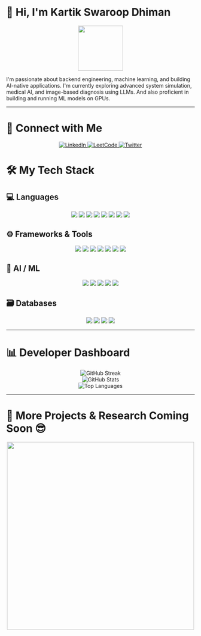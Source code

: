 # 👋 Hi, I'm Kartik Swaroop Dhiman

<div align="center">
  <img src="https://media.giphy.com/media/M9gbBd9nbDrOTu1Mqx/giphy.gif" width="120"/>
</div>

I'm passionate about backend engineering, machine learning, and building AI-native applications. I'm currently exploring advanced system simulation, medical AI, and image-based diagnosis using LLMs. And also proficient in building and running ML models on GPUs.

---

# 🤝 Connect with Me  

<div align="center">
  <a href="https://www.linkedin.com/in/kartikswaroopdhiman-profile/">
    <img src="https://img.shields.io/badge/LinkedIn-blue?style=for-the-badge&logo=linkedin&logoColor=white" alt="LinkedIn"/>
  </a>
  <a href="https://leetcode.com/u/kartik_0412/">
    <img src="https://img.shields.io/badge/LeetCode-FFA116?style=for-the-badge&logo=leetcode&logoColor=white" alt="LeetCode"/>
  </a>
  <a href="https://x.com/kartiksdhiman">
    <img src="https://img.shields.io/badge/Twitter-1DA1F2?style=for-the-badge&logo=twitter&logoColor=white" alt="Twitter"/>
  </a>
</div>

# 🛠️ My Tech Stack

## 💻 Languages
<div align="center">
  <img src="https://img.shields.io/badge/C++-00599C?style=for-the-badge&logo=c%2B%2B&logoColor=white"/>
  <img src="https://img.shields.io/badge/C-00599C?style=for-the-badge&logo=c&logoColor=white"/>
  <img src="https://img.shields.io/badge/Python-3776AB?style=for-the-badge&logo=python&logoColor=white"/>
  <img src="https://img.shields.io/badge/Go-00ADD8?style=for-the-badge&logo=go&logoColor=white"/>
  <img src="https://img.shields.io/badge/JavaScript-F7DF1E?style=for-the-badge&logo=javascript&logoColor=black"/>
  <img src="https://img.shields.io/badge/HTML-E34F26?style=for-the-badge&logo=html5&logoColor=white"/>
  <img src="https://img.shields.io/badge/CSS-1572B6?style=for-the-badge&logo=css3&logoColor=white"/>
  <img src="https://img.shields.io/badge/YAML-CB171E?style=for-the-badge&logo=yaml&logoColor=white"/>
</div>

## ⚙️ Frameworks & Tools
<div align="center">
  <img src="https://img.shields.io/badge/FastAPI-005571?style=for-the-badge&logo=fastapi&logoColor=white"/>
  <img src="https://img.shields.io/badge/Flask-000000?style=for-the-badge&logo=flask&logoColor=white"/>
  <img src="https://img.shields.io/badge/Django-092E20?style=for-the-badge&logo=django&logoColor=white"/>
  <img src="https://img.shields.io/badge/Docker-2496ED?style=for-the-badge&logo=docker&logoColor=white"/>
  <img src="https://img.shields.io/badge/QEMU-00C2B2?style=for-the-badge&logo=qemu&logoColor=white"/>
  <img src="https://img.shields.io/badge/LangChain-000?style=for-the-badge&logo=langchain&logoColor=white"/>
  <img src="https://img.shields.io/badge/Android Emulator-3DDC84?style=for-the-badge&logo=android&logoColor=white"/>
</div>

## 🧠 AI / ML
<div align="center">
  <img src="https://img.shields.io/badge/TensorFlow-FF6F00?style=for-the-badge&logo=tensorflow&logoColor=white"/>
  <img src="https://img.shields.io/badge/PyTorch-EE4C2C?style=for-the-badge&logo=pytorch&logoColor=white"/>
  <img src="https://img.shields.io/badge/Scikit Learn-F7931E?style=for-the-badge&logo=scikit-learn&logoColor=white"/>
  <img src="https://img.shields.io/badge/LLaMA-6600cc?style=for-the-badge&logo=openai&logoColor=white"/>
  <img src="https://img.shields.io/badge/CNN-LSTM-blueviolet?style=for-the-badge"/>
</div>

## 🗃️ Databases
<div align="center">
  <img src="https://img.shields.io/badge/MongoDB-4ea94b?style=for-the-badge&logo=mongodb&logoColor=white"/>
  <img src="https://img.shields.io/badge/MySQL-4479A1?style=for-the-badge&logo=mysql&logoColor=white"/>
  <img src="https://img.shields.io/badge/PostgreSQL-316192?style=for-the-badge&logo=postgresql&logoColor=white"/>
  <img src="https://img.shields.io/badge/Pinecone-1C1C1C?style=for-the-badge&logoColor=white"/>
</div>

---

# 📊 Developer Dashboard

<p align="center">
  <img src="https://github-readme-streak-stats.herokuapp.com/?user=Kartik-153&theme=radical&hide_border=true" alt="GitHub Streak" />
  <br/>
  <img src="https://github-readme-stats.vercel.app/api?username=Kartik-153&show_icons=true&theme=radical&hide_border=true" alt="GitHub Stats" />
  <br/>
  <img src="https://github-readme-stats.vercel.app/api/top-langs/?username=Kartik-153&layout=compact&theme=radical&hide_border=true" alt="Top Languages" />
</p>

---

# 📌 More Projects & Research Coming Soon 😎  
<div align="center">
  <img src="https://github.com/user-attachments/assets/3e1ca37a-2662-48d1-892e-05b959c13ebd" width="500"/>
</div>
